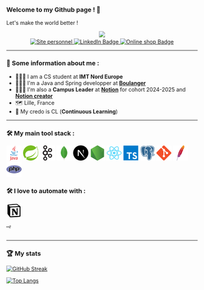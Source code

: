 ### Welcome to my Github page ! 👋

Let's make the world better ! 
<div id="header" align="center">
  <img src="https://media.giphy.com/media/AfoijA5f5zqryN56Aq/giphy.gif"/>
</div>

  <div id="badges" align="center">
     <a href="https://acesse.dev/arnaud-endignous-portfolio">
      <img src="https://img.shields.io/badge/Bento-brown?style=for-the-badge&logo=bento&logoColor=white" alt="Site personnel"/>
    </a>
    <a href="https://www.linkedin.com/in/arnaud-endignous/">
      <img src="https://img.shields.io/badge/LinkedIn-blue?style=for-the-badge&logo=linkedin&logoColor=white" alt="LinkedIn Badge"/>
    </a>
    <a href="https://optimalshop.gumroad.com/">
      <img src="https://img.shields.io/badge/Notion_shop-brown?style=for-the-badge&logo=notion&logoColor=white" alt="Online shop Badge"/>
    </a>
  </div>


---


### :pushpin: Some information about me :

- 👨🏼‍🎓 I am a CS student at **IMT Nord Europe**
- 👨🏼‍💻 I'm a Java and Spring developper at **<a href="https://www.boulanger.com/">Boulanger</a>**
- 🧙🏼‍♂️ I'm also a **Campus Leader** at **<a href="https://notion.so">Notion</a>** for cohort 2024-2025 and **<a href="https://optimal-agency.fr">Notion creator</a>**
- 🗺️ Lille, France
- 🧠 My credo is CL (**Continuous Learning**)
---

### :hammer_and_wrench: My main tool stack :

<div id="tools">
  <img src="https://github.com/devicons/devicon/blob/master/icons/java/java-original-wordmark.svg" title="Java" alt="Java" width="40" height="40"/>
  <img src="https://github.com/devicons/devicon/blob/master/icons/spring/spring-original.svg" title="Java Spring" alt="Java Spring" width="40" height="40"/>
  <img src="https://github.com/devicons/devicon/blob/master/icons/apachekafka/apachekafka-original.svg" title="Apache Kafka" alt="Apache Kafka" width="40" height="40"/>
  <img src="https://github.com/devicons/devicon/blob/master/icons/mongodb/mongodb-original.svg" title="MongoDb" alt="MongoDb" width="40" height="40"/>  

  <img src="https://github.com/devicons/devicon/blob/master/icons/nextjs/nextjs-original.svg" title="NextJs" alt="NextJs" width="40" height="40"/>
  <img src="https://github.com/devicons/devicon/blob/master/icons/nodejs/nodejs-original.svg" title="NodeJs" alt="NodeJs" width="40" height="40"/>  
  <img src="https://github.com/devicons/devicon/blob/master/icons/react/react-original.svg" title="React" alt="React" width="40" height="40"/>
  <img src="https://github.com/devicons/devicon/blob/master/icons/typescript/typescript-original.svg" title="Typescript" alt="Typescript" width="40" height="40"/>  
  <img src="https://github.com/devicons/devicon/blob/master/icons/postgresql/postgresql-plain.svg" title="PostgreSQL" alt="PostgreSQL" width="40" height="40"/>  
  <img src="https://github.com/devicons/devicon/blob/master/icons/git/git-plain.svg" title="Git" alt="Git" width="40" height="40"/>  
  <img src="https://github.com/devicons/devicon/blob/master/icons/apache/apache-original.svg" title="Apache" alt="Apache" width="40" height="40"/>  
  <img src="https://github.com/devicons/devicon/blob/master/icons/php/php-original.svg" title="PHP" alt="PHP" width="40" height="40"/>  
</div>

### :hammer_and_wrench: I love to automate with :

<div id="automations">
    <img src="https://github.com/devicons/devicon/blob/master/icons/notion/notion-original.svg" title="Notion" alt="Notion" width="40" height="40"/>  
    
<svg role="img" viewBox="0 0 48 48" xmlns="http://www.w3.org/2000/svg" id="N8n--Streamline-Simple-Icons" height="24" width="24"><desc>N8n Streamline Icon: https://streamlinehq.com</desc><title>n8n</title><path d="M21.4737 5.6842c-1.1772 0 -2.1663 0.8051 -2.4468 1.8947h-2.8955c-1.235 0 -2.289 0.893 -2.492 2.111l-0.1038 0.623a1.263 1.263 0 0 1 -1.246 1.0555H11.289c-0.2805 -1.0896 -1.2696 -1.8947 -2.4468 -1.8947s-2.1663 0.8051 -2.4467 1.8947H4.973c-0.2805 -1.0896 -1.2696 -1.8947 -2.4468 -1.8947C1.1311 9.4737 0 10.6047 0 12s1.131 2.5263 2.5263 2.5263c1.1772 0 2.1663 -0.8051 2.4468 -1.8947h1.4223c0.2804 1.0896 1.2696 1.8947 2.4467 1.8947 1.1772 0 2.1663 -0.8051 2.4468 -1.8947h1.0008a1.263 1.263 0 0 1 1.2459 1.0555l0.1038 0.623c0.203 1.218 1.257 2.111 2.492 2.111h0.3692c0.2804 1.0895 1.2696 1.8947 2.4468 1.8947 1.3952 0 2.5263 -1.131 2.5263 -2.5263s-1.131 -2.5263 -2.5263 -2.5263c-1.1772 0 -2.1664 0.805 -2.4468 1.8947h-0.3692a1.263 1.263 0 0 1 -1.246 -1.0555l-0.1037 -0.623A2.52 2.52 0 0 0 13.9607 12a2.52 2.52 0 0 0 0.821 -1.4794l0.1038 -0.623a1.263 1.263 0 0 1 1.2459 -1.0555h2.8955c0.2805 1.0896 1.2696 1.8947 2.4468 1.8947 1.3952 0 2.5263 -1.131 2.5263 -2.5263s-1.131 -2.5263 -2.5263 -2.5263m0 1.2632a1.263 1.263 0 0 1 1.2631 1.2631 1.263 1.263 0 0 1 -1.2631 1.2632 1.263 1.263 0 0 1 -1.2632 -1.2632 1.263 1.263 0 0 1 1.2632 -1.2631M2.5263 10.7368A1.263 1.263 0 0 1 3.7895 12a1.263 1.263 0 0 1 -1.2632 1.2632A1.263 1.263 0 0 1 1.2632 12a1.263 1.263 0 0 1 1.2631 -1.2632m6.3158 0A1.263 1.263 0 0 1 10.1053 12a1.263 1.263 0 0 1 -1.2632 1.2632A1.263 1.263 0 0 1 7.579 12a1.263 1.263 0 0 1 1.2632 -1.2632m10.1053 3.7895a1.263 1.263 0 0 1 1.2631 1.2632 1.263 1.263 0 0 1 -1.2631 1.2631 1.263 1.263 0 0 1 -1.2632 -1.2631 1.263 1.263 0 0 1 1.2632 -1.2632" fill="#000000" stroke-width="1"></path></svg>
</div>



---

### 🏆 My stats

[![GitHub Streak](http://github-readme-streak-stats.herokuapp.com?user=piryth&theme=light&background=FFF)](https://git.io/streak-stats)

[![Top Langs](https://github-readme-stats.vercel.app/api/top-langs/?username=piryth&layout=compact)](https://github.com/anuraghazra/github-readme-stats)


<!--
**Piryth/Piryth** is a ✨ _special_ ✨ repository because its `README.md` (this file) appears on your GitHub profile.

Here are some ideas to get you started:

- 🔭 I’m currently working on ...
- 🌱 I’m currently learning ...
- 👯 I’m looking to collaborate on ...
- 🤔 I’m looking for help with ...
- 💬 Ask me about ...
- 📫 How to reach me: ...
- 😄 Pronouns: ...
- ⚡ Fun fact: ...
-->
